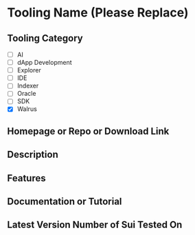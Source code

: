 # Tooling Name (Please Replace)

## Tooling Category

- [ ] AI
- [ ] dApp Development
- [ ] Explorer
- [ ] IDE
- [ ] Indexer
- [ ] Oracle
- [ ] SDK
- [x] Walrus

## Homepage or Repo or Download Link

## Description

## Features

## Documentation or Tutorial

## Latest Version Number of Sui Tested On

